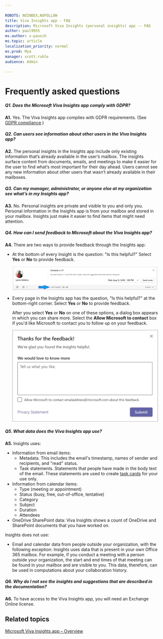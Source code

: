 ```yaml
---

ROBOTS: NOINDEX,NOFOLLOW
title: Viva Insights app - FAQ
description: Microsoft Viva Insights (personal insights) app -- FAQ
author: paul9955
ms.author: v-pausch
ms.topic: article
localization_priority: normal 
ms.prod: Mya
manager: scott.ruble
audience: Admin

---
```


# Frequently asked questions 

##### Q1. Does the Microsoft Viva Insights app comply with GDPR? 

**A1.** Yes. The Viva Insights app complies with GDPR requirements. (See [GDPR compliance](viva-teams-app-privacy.md#gdpr-compliance).)

##### Q2. Can users see information about other users in the Viva Insights app?

**A2.** The personal insights in the Insights app include only existing information that’s already available in the user’s mailbox. The insights surface content from documents, emails, and meetings to make it easier for the user to find what’s most important for their day ahead. Users cannot see any new information about other users that wasn’t already available in their mailboxes.

##### Q3. Can my manager, administrator, or anyone else at my organization see what’s in my Insights app?

**A3.** No. Personal insights are private and visible to you and only you. Personal information in the Insights app is from your mailbox and stored in your mailbox. Insights just make it easier to find items that might need attention.

##### Q4. How can I send feedback to Microsoft about the Viva Insights app?

**A4.** There are two ways to provide feedback through the Insights app:

* At the bottom of every Insight is the question: "Is this helpful?" Select **Yes** or **No** to provide feedback.  

   ![Is this helpful? Yes No](Images/is-helpful.png)

* Every page in the Insights app has the question, "Is this helpful?" at the bottom-right corner. Select **Yes** or **No** to provide feedback.  

   After you select **Yes** or **No** on one of these options, a dialog box appears in which you can share more. Select the **Allow Microsoft to contact** box if you'd like Microsoft to contact you to follow up on your feedback.

   ![Thanks for the feedback](Images/thanks-for-feedback-70-80.png)

##### Q5. What data does the Viva Insights app use?

**A5.** Insights uses:

* Information from email items:
  * Metadata. This includes the email's timestamp, names of sender and recipients, and "read" status.
  * Task statements. Statements that people have made in the body text of the email. These statements are used to create [task cards](https://docs.microsoft.com/workplace-analytics/myanalytics/use/mya-outlook-add-in/mya-add-in-to-do) for your use only.  
* Information from calendar items:
  * Type (meeting or appointment)
  * Status (busy, free, out-of-office, tentative)
  * Category
  * Subject
  * Duration
  * Attendees
* OneDrive SharePoint data: Viva Insights shows a count of OneDrive and SharePoint documents that you have worked on.

Insights does not use:  

 * Email and calendar data from people outside your organization, with the following exception: Insights uses data that is present in your own Office 365 mailbox. For example, if you conduct a meeting with a person outside your organization, the start and end times of that meeting can be found in your mailbox and are visible to you. This data, therefore, can be used in computations about your collaboration history.

##### Q6. Why do I not see the insights and suggestions that are described in the documentation?

**A6.** To have access to the Viva Insights app, you will need an Exchange Online license.

## Related topics

[Microsoft Viva Insights app &ndash; Overview](viva-teams-app.md)

